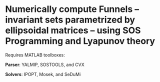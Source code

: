 # Numerically compute Funnels &ndash; invariant sets parametrized by ellipsoidal matrices &ndash; using SOS Programming and Lyapunov theory

Requires MATLAB toolboxes:

**Parser**: YALMIP, SOSTOOLS, and CVX

**Solvers**: IPOPT, Mosek, and SeDuMi
